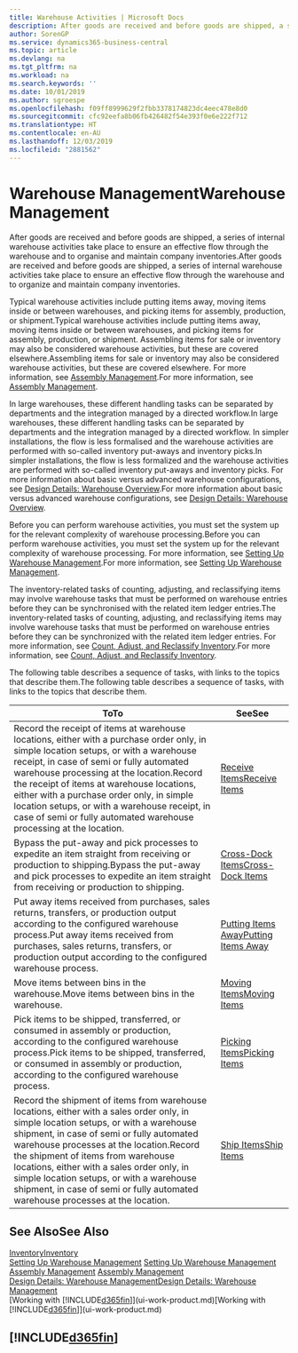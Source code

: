 ```yaml
---
title: Warehouse Activities | Microsoft Docs
description: After goods are received and before goods are shipped, a series of internal warehouse activities take place to ensure an effective flow through the warehouse and to organise and maintain company inventories.
author: SorenGP
ms.service: dynamics365-business-central
ms.topic: article
ms.devlang: na
ms.tgt_pltfrm: na
ms.workload: na
ms.search.keywords: ''
ms.date: 10/01/2019
ms.author: sgroespe
ms.openlocfilehash: f09ff8999629f2fbb3378174823dc4eec478e8d0
ms.sourcegitcommit: cfc92eefa8b06fb426482f54e393f0e6e222f712
ms.translationtype: HT
ms.contentlocale: en-AU
ms.lasthandoff: 12/03/2019
ms.locfileid: "2881562"
---
```

# <a name="warehouse-management"></a><span data-ttu-id="aab26-103">Warehouse Management</span><span class="sxs-lookup"><span data-stu-id="aab26-103">Warehouse Management</span></span>
<span data-ttu-id="aab26-104">After goods are received and before goods are shipped, a series of internal warehouse activities take place to ensure an effective flow through the warehouse and to organise and maintain company inventories.</span><span class="sxs-lookup"><span data-stu-id="aab26-104">After goods are received and before goods are shipped, a series of internal warehouse activities take place to ensure an effective flow through the warehouse and to organize and maintain company inventories.</span></span>

<span data-ttu-id="aab26-105">Typical warehouse activities include putting items away, moving items inside or between warehouses, and picking items for assembly, production, or shipment.</span><span class="sxs-lookup"><span data-stu-id="aab26-105">Typical warehouse activities include putting items away, moving items inside or between warehouses, and picking items for assembly, production, or shipment.</span></span> <span data-ttu-id="aab26-106">Assembling items for sale or inventory may also be considered warehouse activities, but these are covered elsewhere.</span><span class="sxs-lookup"><span data-stu-id="aab26-106">Assembling items for sale or inventory may also be considered warehouse activities, but these are covered elsewhere.</span></span> <span data-ttu-id="aab26-107">For more information, see [Assembly Management](assembly-assemble-items.md).</span><span class="sxs-lookup"><span data-stu-id="aab26-107">For more information, see [Assembly Management](assembly-assemble-items.md).</span></span>  

<span data-ttu-id="aab26-108">In large warehouses, these different handling tasks can be separated by departments and the integration managed by a directed workflow.</span><span class="sxs-lookup"><span data-stu-id="aab26-108">In large warehouses, these different handling tasks can be separated by departments and the integration managed by a directed workflow.</span></span> <span data-ttu-id="aab26-109">In simpler installations, the flow is less formalised and the warehouse activities are performed with so-called inventory put-aways and inventory picks.</span><span class="sxs-lookup"><span data-stu-id="aab26-109">In simpler installations, the flow is less formalized and the warehouse activities are performed with so-called inventory put-aways and inventory picks.</span></span> <span data-ttu-id="aab26-110">For more information about basic versus advanced warehouse configurations, see [Design Details: Warehouse Overview](design-details-warehouse-overview.md).</span><span class="sxs-lookup"><span data-stu-id="aab26-110">For more information about basic versus advanced warehouse configurations, see [Design Details: Warehouse Overview](design-details-warehouse-overview.md).</span></span>

<span data-ttu-id="aab26-111">Before you can perform warehouse activities, you must set the system up for the relevant complexity of warehouse processing.</span><span class="sxs-lookup"><span data-stu-id="aab26-111">Before you can perform warehouse activities, you must set the system up for the relevant complexity of warehouse processing.</span></span> <span data-ttu-id="aab26-112">For more information, see [Setting Up Warehouse Management](warehouse-setup-warehouse.md).</span><span class="sxs-lookup"><span data-stu-id="aab26-112">For more information, see [Setting Up Warehouse Management](warehouse-setup-warehouse.md).</span></span>

<span data-ttu-id="aab26-113">The inventory-related tasks of counting, adjusting, and reclassifying items may involve warehouse tasks that must be performed on warehouse entries before they can be synchronised with the related item ledger entries.</span><span class="sxs-lookup"><span data-stu-id="aab26-113">The inventory-related tasks of counting, adjusting, and reclassifying items may involve warehouse tasks that must be performed on warehouse entries before they can be synchronized with the related item ledger entries.</span></span> <span data-ttu-id="aab26-114">For more information, see [Count, Adjust, and Reclassify Inventory](inventory-how-count-adjust-reclassify.md).</span><span class="sxs-lookup"><span data-stu-id="aab26-114">For more information, see [Count, Adjust, and Reclassify Inventory](inventory-how-count-adjust-reclassify.md).</span></span>

 <span data-ttu-id="aab26-115">The following table describes a sequence of tasks, with links to the topics that describe them.</span><span class="sxs-lookup"><span data-stu-id="aab26-115">The following table describes a sequence of tasks, with links to the topics that describe them.</span></span>   

|<span data-ttu-id="aab26-116">**To**</span><span class="sxs-lookup"><span data-stu-id="aab26-116">**To**</span></span>|<span data-ttu-id="aab26-117">**See**</span><span class="sxs-lookup"><span data-stu-id="aab26-117">**See**</span></span>|  
|------------|-------------|  
|<span data-ttu-id="aab26-118">Record the receipt of items at warehouse locations, either with a purchase order only, in simple location setups, or with a warehouse receipt, in case of semi or fully automated warehouse processing at the location.</span><span class="sxs-lookup"><span data-stu-id="aab26-118">Record the receipt of items at warehouse locations, either with a purchase order only, in simple location setups, or with a warehouse receipt, in case of semi or fully automated warehouse processing at the location.</span></span>|[<span data-ttu-id="aab26-119">Receive Items</span><span class="sxs-lookup"><span data-stu-id="aab26-119">Receive Items</span></span>](warehouse-how-receive-items.md)|
|<span data-ttu-id="aab26-120">Bypass the put-away and pick processes to expedite an item straight from receiving or production to shipping.</span><span class="sxs-lookup"><span data-stu-id="aab26-120">Bypass the put-away and pick processes to expedite an item straight from receiving or production to shipping.</span></span>|[<span data-ttu-id="aab26-121">Cross-Dock Items</span><span class="sxs-lookup"><span data-stu-id="aab26-121">Cross-Dock Items</span></span>](warehouse-how-to-cross-dock-items.md)|    
|<span data-ttu-id="aab26-122">Put away items received from purchases, sales returns, transfers, or production output according to the configured warehouse process.</span><span class="sxs-lookup"><span data-stu-id="aab26-122">Put away items received from purchases, sales returns, transfers, or production output according to the configured warehouse process.</span></span>|[<span data-ttu-id="aab26-123">Putting Items Away</span><span class="sxs-lookup"><span data-stu-id="aab26-123">Putting Items Away</span></span>](warehouse-put-away-items.md)|
|<span data-ttu-id="aab26-124">Move items between bins in the warehouse.</span><span class="sxs-lookup"><span data-stu-id="aab26-124">Move items between bins in the warehouse.</span></span>|[<span data-ttu-id="aab26-125">Moving Items</span><span class="sxs-lookup"><span data-stu-id="aab26-125">Moving Items</span></span>](warehouse-move-items.md)|
|<span data-ttu-id="aab26-126">Pick items to be shipped, transferred, or consumed in assembly or production, according to the configured warehouse process.</span><span class="sxs-lookup"><span data-stu-id="aab26-126">Pick items to be shipped, transferred, or consumed in assembly or production, according to the configured warehouse process.</span></span>|[<span data-ttu-id="aab26-127">Picking Items</span><span class="sxs-lookup"><span data-stu-id="aab26-127">Picking Items</span></span>](warehouse-pick-items.md)|
|<span data-ttu-id="aab26-128">Record the shipment of items from warehouse locations, either with a sales order only, in simple location setups, or with a warehouse shipment, in case of semi or fully automated warehouse processes at the location.</span><span class="sxs-lookup"><span data-stu-id="aab26-128">Record the shipment of items from warehouse locations, either with a sales order only, in simple location setups, or with a warehouse shipment, in case of semi or fully automated warehouse processes at the location.</span></span>|[<span data-ttu-id="aab26-129">Ship Items</span><span class="sxs-lookup"><span data-stu-id="aab26-129">Ship Items</span></span>](warehouse-how-ship-items.md)|  

## <a name="see-also"></a><span data-ttu-id="aab26-130">See Also</span><span class="sxs-lookup"><span data-stu-id="aab26-130">See Also</span></span>  
[<span data-ttu-id="aab26-131">Inventory</span><span class="sxs-lookup"><span data-stu-id="aab26-131">Inventory</span></span>](inventory-manage-inventory.md)  
<span data-ttu-id="aab26-132">[Setting Up Warehouse Management](warehouse-setup-warehouse.md)   </span><span class="sxs-lookup"><span data-stu-id="aab26-132">[Setting Up Warehouse Management](warehouse-setup-warehouse.md)   </span></span>  
<span data-ttu-id="aab26-133">[Assembly Management](assembly-assemble-items.md)  </span><span class="sxs-lookup"><span data-stu-id="aab26-133">[Assembly Management](assembly-assemble-items.md)  </span></span>  
[<span data-ttu-id="aab26-134">Design Details: Warehouse Management</span><span class="sxs-lookup"><span data-stu-id="aab26-134">Design Details: Warehouse Management</span></span>](design-details-warehouse-management.md)  
<span data-ttu-id="aab26-135">[Working with [!INCLUDE[d365fin](includes/d365fin_md.md)]](ui-work-product.md)</span><span class="sxs-lookup"><span data-stu-id="aab26-135">[Working with [!INCLUDE[d365fin](includes/d365fin_md.md)]](ui-work-product.md)</span></span>  

## [!INCLUDE[d365fin](includes/free_trial_md.md)]  
